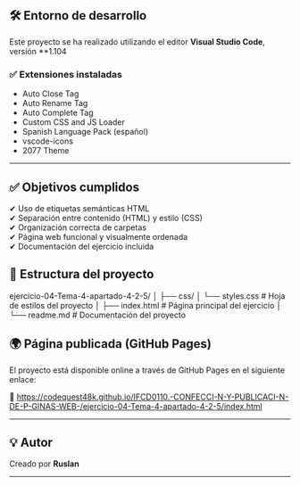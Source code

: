## 🛠️ Entorno de desarrollo

Este proyecto se ha realizado utilizando el editor **Visual Studio Code**, versión **1.104 

### ✅ Extensiones instaladas
- Auto Close Tag
- Auto Rename Tag
- Auto Complete Tag
- Custom CSS and JS Loader
- Spanish Language Pack (español)
- vscode-icons
- 2077 Theme



---

## ✅ Objetivos cumplidos
✔ Uso de etiquetas semánticas HTML  
✔ Separación entre contenido (HTML) y estilo (CSS)  
✔ Organización correcta de carpetas  
✔ Página web funcional y visualmente ordenada  
✔ Documentación del ejercicio incluida

## 📂 Estructura del proyecto

ejercicio-04-Tema-4-apartado-4-2-5/
│
├── css/
│ └── styles.css # Hoja de estilos del proyecto
│
├── index.html # Página principal del ejercicio
│
└── readme.md # Documentación del proyecto

## 🌍 Página publicada (GitHub Pages)

El proyecto está disponible online a través de GitHub Pages en el siguiente enlace:

🔗 https://codequest48k.github.io/IFCD0110.-CONFECCI-N-Y-PUBLICACI-N-DE-P-GINAS-WEB-/ejercicio-04-Tema-4-apartado-4-2-5/index.html


---

## 💡 Autor
Creado por **Ruslan** 


---
